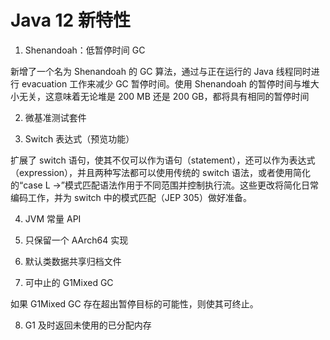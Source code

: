 # Java 12 新特性

1. Shenandoah：低暂停时间 GC

新增了一个名为 Shenandoah 的 GC 算法，通过与正在运行的 Java 线程同时进行 evacuation 工作来减少 GC 暂停时间。使用 Shenandoah 的暂停时间与堆大小无关，这意味着无论堆是 200 MB 还是 200 GB，都将具有相同的暂停时间

2. 微基准测试套件

3. Switch 表达式（预览功能）

扩展了 switch 语句，使其不仅可以作为语句（statement），还可以作为表达式（expression），并且两种写法都可以使用传统的 switch 语法，或者使用简化的“case L ->”模式匹配语法作用于不同范围并控制执行流。这些更改将简化日常编码工作，并为 switch 中的模式匹配（JEP 305）做好准备。

4. JVM 常量 API

5. 只保留一个 AArch64 实现

6. 默认类数据共享归档文件

7. 可中止的 G1Mixed GC

如果 G1Mixed GC 存在超出暂停目标的可能性，则使其可终止。

8. G1 及时返回未使用的已分配内存


